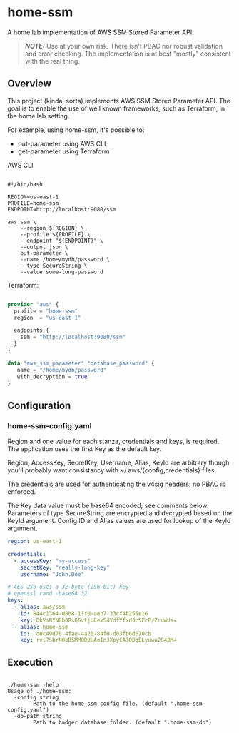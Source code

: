 # home-ssm

A home lab implementation of AWS SSM Stored Parameter API.

> **_NOTE:_** Use at your own risk. There isn't PBAC nor robust validation and error checking. 
> The implementation is at best "mostly" consistent with the real thing.

## Overview

This project (kinda, sorta) implements AWS SSM Stored Parameter API. The goal is to enable the use of well known frameworks, such as Terraform, in the home lab setting.

For example, using home-ssm, it's possible to: 
* put-parameter using AWS CLI 
* get-parameter using Terraform

AWS CLI

```shell

#!/bin/bash

REGION=us-east-1
PROFILE=home-ssm
ENDPOINT=http://localhost:9080/ssm

aws ssm \
    --region ${REGION} \
    --profile ${PROFILE} \
    --endpoint "${ENDPOINT}" \
    --output json \
    put-parameter \
    --name /home/mydb/password \
    --type SecureString \
    --value some-long-password
```

Terraform:

```terraform

provider "aws" {
  profile = "home-ssm"
  region  = "us-east-1"

  endpoints {
    ssm = "http://localhost:9080/ssm"
  }
}

data "aws_ssm_parameter" "database_password" {
   name = "/home/mydb/password"
   with_decryption = true
}
```
## Configuration

### home-ssm-config.yaml

Region and one value for each stanza, credentials and keys, is required. The application uses the first Key as the default key.

Region, AccessKey, SecretKey, Username, Alias, KeyId are arbitrary though you'll probably want consistancy with ~/.aws/{config,credentials} files. 

The credentials are used for authenticating the v4sig headers; no PBAC is enforced.

The Key data value must be base64 encoded; see comments below. Parameters of type SecureString are encrypted and decrypted based on the KeyId argument. Config ID and Alias values are used for lookup of the KeyId argument. 

```yaml
region: us-east-1

credentials:
  - accessKey: "my-access"
    secretKey: "really-long-key"
    username: "John.Doe"

# AES-256 uses a 32-byte (256-bit) key
# openssl rand -base64 32
keys:
  - alias: aws/ssm
    id: 844c1364-08b8-11f0-aeb7-33cf4b255e16
    key: DkVsBYNRbORxQ6vtjUCex54YdfYfxd3c5PcP/ZruwUs=
  - alias: home-ssm
    id:  d0c49d70-4fae-4a20-84f0-d03fb6d670cb
    key: rvl7SbrNObB5MMQDUUAoInJXpyCA3QDqELyuwa2G48M=

```
## Execution

```shell

./home-ssm -help
Usage of ./home-ssm:
  -config string
    	Path to the home-ssm config file. (default ".home-ssm-config.yaml")
  -db-path string
    	Path to badger database folder. (default ".home-ssm-db")
```
